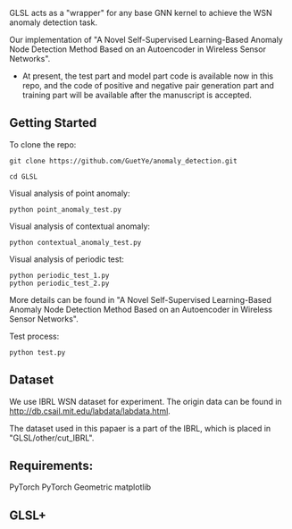 GLSL acts as a "wrapper" for any base GNN kernel to achieve the WSN anomaly detection task.

Our implementation of "A Novel Self-Supervised Learning-Based Anomaly Node Detection Method Based on an Autoencoder in Wireless Sensor Networks".
- At present, the test part and model part code is available now in this repo, and the code of positive and negative pair generation part and training part will be available after the manuscript is accepted.
## Getting Started
To clone the repo:
```
git clone https://github.com/GuetYe/anomaly_detection.git

cd GLSL
```
Visual analysis of point anomaly:
```
python point_anomaly_test.py
```
Visual analysis of contextual anomaly:
```
python contextual_anomaly_test.py
```
Visual analysis of periodic test:
```
python periodic_test_1.py
python periodic_test_2.py
```
More details can be found in "A Novel Self-Supervised Learning-Based Anomaly Node Detection Method Based on an Autoencoder in Wireless Sensor Networks".

Test process:
```
python test.py
```
## Dataset
We use IBRL WSN dataset for experiment. The origin data can be found in http://db.csail.mit.edu/labdata/labdata.html.

The dataset used in this papaer is a part of the IBRL, which is placed in "GLSL/other/cut_IBRL".
## Requirements:
PyTorch
PyTorch Geometric
matplotlib

## GLSL+


